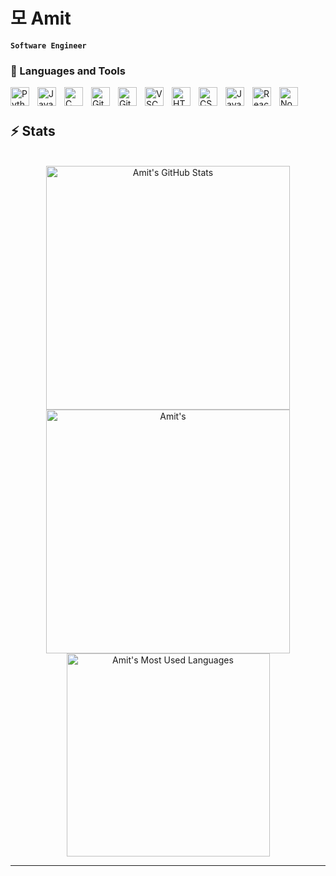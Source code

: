 # 모 Amit

**`Software Engineer`**
   
### 🧰 Languages and Tools

<img align="left" alt="Python" width="30px" style="padding-right:10px;" src="https://cdn.jsdelivr.net/gh/devicons/devicon/icons/python/python-plain.svg" />
<img align="left" alt="Java" width="30px" style="padding-right:10px;" src="https://cdn.jsdelivr.net/gh/devicons/devicon/icons/java/java-original.svg"/>
<img align="left" alt="C" width="30px" style="padding-right:10px;" 
src="https://img.icons8.com/fluency/48/c-programming.png" />
<img align="left" alt="Git" width="30px" style="padding-right:10px;" src="https://cdn.jsdelivr.net/gh/devicons/devicon/icons/git/git-original.svg" />
<img align="left" alt="GitHub" width="30px" style="padding-right:10px;" src="https://cdn.jsdelivr.net/gh/devicons/devicon/icons/github/github-original.svg" />
<img align="left" alt="VSCode" width="30px" style="padding-right:10px;" 
src="https://cdn.jsdelivr.net/gh/devicons/devicon@latest/icons/vscode/vscode-original.svg" />
<img align="left" alt="HTML" width="30px" style="padding-right:10px;" src="https://cdn.jsdelivr.net/gh/devicons/devicon/icons/html5/html5-plain.svg" />
<img align="left" alt="CSS" width="30px" style="padding-right:10px;" src="https://cdn.jsdelivr.net/gh/devicons/devicon/icons/css3/css3-plain.svg" />
<img align="left" alt="JavaScript" width="30px" style="padding-right:10px;" src="https://cdn.jsdelivr.net/gh/devicons/devicon/icons/javascript/javascript-plain.svg" />
<img align="left" alt="React" width="30px" style="padding-right:10px;" src="https://cdn.jsdelivr.net/gh/devicons/devicon/icons/react/react-original.svg" />
<img align="left" alt="NodeJS" width="30px" style="padding-right:10px;" src="https://cdn.jsdelivr.net/gh/devicons/devicon/icons/nodejs/nodejs-original.svg" />
<br />

#

## ⚡️ Stats

<br>

<div align=center>
  <img width=390 src="https://github-readme-stats.vercel.app/api?username=amitsuthram1&theme=transparent&count_private=true&show_icons=true&rank_icon=github&locale=en" alt="Amit's GitHub Stats" />
  <img width=390 src="https://github-readme-streak-stats.herokuapp.com/?username=amitsuthram1&theme=transparent&count_private=true&border_radius=10&locale=en" alt="Amit's" />
  <img width=325 src="https://github-readme-stats.vercel.app/api/top-langs?username=amitsuthram1&theme=transparent&layout=donut&hide=css&langs_count=8&border_radius=10&show_icons=true&locale=en" alt="Amit's Most Used Languages" />
</div>

<hr>


<!--
**amitsuthram1/amitsuthram1** is a ✨ _special_ ✨ repository because its `README.md` (this file) appears on your GitHub profile.

Here are some ideas to get you started:

- 🔭 I’m currently working on ...
- 🌱 I’m currently learning ...
- 👯 I’m looking to collaborate on ...
- 🤔 I’m looking for help with ...
- 💬 Ask me about ...
- 📫 How to reach me: ...
- 😄 Pronouns: ...
- ⚡ Fun fact: ...
-->
